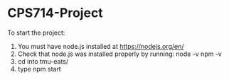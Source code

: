 # CPS714-Project

To start the project:
1) You must have node.js installed at https://nodejs.org/en/
2) Check that node.js was installed properly by running:
  node -v
  npm -v
3) cd into tmu-eats/ 
4) type npm start
